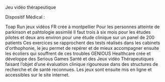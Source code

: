 Jeu vidéo thérapeutique

Dispositif Médical :

Toap Run jeux vidéos FR crée à montpellier Pour les personnes atteinte de parkinson et pahtologie assimilé
Il faut trois à six mois pour les études pilotes et deux ans environ pour une étude clinique sur un panel de 200 patients
Ces exercices se rapprochent des tests réalisés dans les cabinets d'orthophonie, le jeu permet de repérer et de mieux accompagner ensuite les écoliers qui souffrent de ces troubles
GENIOUS Healthcare crée et développe des Serious Games Santé et des Jeux vidéo Thérapeutiques faisant l’objet d’une évaluation clinique rigoureuse dans des structures de recherche et de santé reconnues. Les jeux sont ensuite mis en ligne et accessibles sur le site internet.
